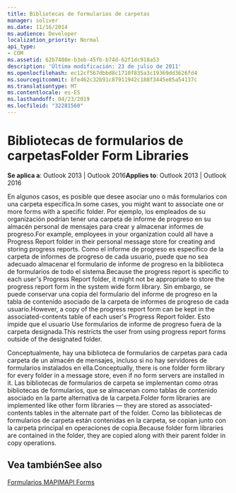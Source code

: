 ```yaml
---
title: Bibliotecas de formularios de carpetas
manager: soliver
ms.date: 11/16/2014
ms.audience: Developer
localization_priority: Normal
api_type:
- COM
ms.assetid: 62b7480e-b3eb-45fb-b74d-62f1dc918a53
description: 'Última modificación: 23 de julio de 2011'
ms.openlocfilehash: ec12cf567dbbd8c1710f835a3c19369dd3626fd4
ms.sourcegitcommit: 8fe462c32b91c87911942c188f3445e85a54137c
ms.translationtype: MT
ms.contentlocale: es-ES
ms.lasthandoff: 04/23/2019
ms.locfileid: "32281560"
---
```

# <a name="folder-form-libraries"></a><span data-ttu-id="ea805-103">Bibliotecas de formularios de carpetas</span><span class="sxs-lookup"><span data-stu-id="ea805-103">Folder Form Libraries</span></span>

  
  
<span data-ttu-id="ea805-104">**Se aplica a**: Outlook 2013 | Outlook 2016</span><span class="sxs-lookup"><span data-stu-id="ea805-104">**Applies to**: Outlook 2013 | Outlook 2016</span></span> 
  
<span data-ttu-id="ea805-105">En algunos casos, es posible que desee asociar uno o más formularios con una carpeta específica.</span><span class="sxs-lookup"><span data-stu-id="ea805-105">In some cases, you might want to associate one or more forms with a specific folder.</span></span> <span data-ttu-id="ea805-106">Por ejemplo, los empleados de su organización podrían tener una carpeta de informe de progreso en su almacén personal de mensajes para crear y almacenar informes de progreso.</span><span class="sxs-lookup"><span data-stu-id="ea805-106">For example, employees in your organization could all have a Progress Report folder in their personal message store for creating and storing progress reports.</span></span> <span data-ttu-id="ea805-107">Como el informe de progreso es específico de la carpeta de informes de progreso de cada usuario, puede que no sea adecuado almacenar el formulario de informe de progreso en la biblioteca de formularios de todo el sistema.</span><span class="sxs-lookup"><span data-stu-id="ea805-107">Because the progress report is specific to each user's Progress Report folder, it might not be appropriate to store the progress report form in the system wide form library.</span></span> <span data-ttu-id="ea805-108">Sin embargo, se puede conservar una copia del formulario del informe de progreso en la tabla de contenido asociado de la carpeta de informes de progreso de cada usuario.</span><span class="sxs-lookup"><span data-stu-id="ea805-108">However, a copy of the progress report form can be kept in the associated-contents table of each user's Progress Report folder.</span></span> <span data-ttu-id="ea805-109">Esto impide que el usuario Use formularios de informe de progreso fuera de la carpeta designada.</span><span class="sxs-lookup"><span data-stu-id="ea805-109">This restricts the user from using progress report forms outside of the designated folder.</span></span>
  
<span data-ttu-id="ea805-110">Conceptualmente, hay una biblioteca de formularios de carpetas para cada carpeta de un almacén de mensajes, incluso si no hay servidores de formularios instalados en ella.</span><span class="sxs-lookup"><span data-stu-id="ea805-110">Conceptually, there is one folder form library for every folder in a message store, even if no form servers are installed in it.</span></span> <span data-ttu-id="ea805-111">Las bibliotecas de formularios de carpeta se implementan como otras bibliotecas de formularios, que se almacenan como tablas de contenido asociado en la parte alternativa de la carpeta.</span><span class="sxs-lookup"><span data-stu-id="ea805-111">Folder form libraries are implemented like other form libraries — they are stored as associated-contents tables in the alternate part of the folder.</span></span> <span data-ttu-id="ea805-112">Como las bibliotecas de formularios de carpeta están contenidas en la carpeta, se copian junto con la carpeta principal en operaciones de copia.</span><span class="sxs-lookup"><span data-stu-id="ea805-112">Because folder form libraries are contained in the folder, they are copied along with their parent folder in copy operations.</span></span>
  
## <a name="see-also"></a><span data-ttu-id="ea805-113">Vea también</span><span class="sxs-lookup"><span data-stu-id="ea805-113">See also</span></span>



[<span data-ttu-id="ea805-114">Formularios MAPI</span><span class="sxs-lookup"><span data-stu-id="ea805-114">MAPI Forms</span></span>](mapi-forms.md)

